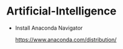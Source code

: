 # Artificial-Intelligence

- Install Anaconda Navigator

   https://www.anaconda.com/distribution/
   
   

